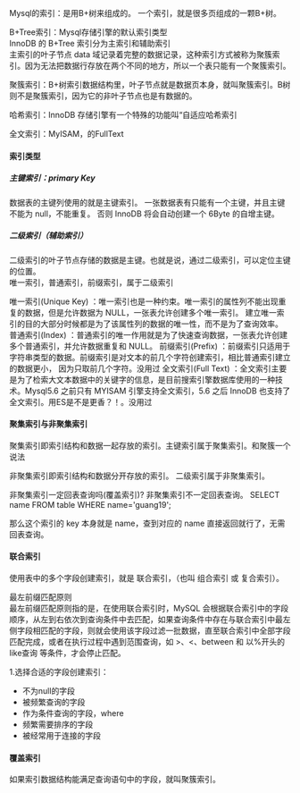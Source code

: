 Mysql的索引：是用B+树来组成的。
一个索引，就是很多页组成的一颗B+树。
 
B+Tree索引：Mysql存储引擎的默认索引类型  
InnoDB 的 B+Tree 索引分为主索引和辅助索引  
主索引的叶子节点 data 域记录着完整的数据记录，这种索引方式被称为聚簇索引。因为无法把数据行存放在两个不同的地方，所以一个表只能有一个聚簇索引。

聚簇索引：B+树索引数据结构里，叶子节点就是数据页本身，就叫聚簇索引。B树则不是聚簇索引，因为它的非叶子节点也是有数据的。

哈希索引：InnoDB 存储引擎有一个特殊的功能叫“自适应哈希索引  

全文索引：MyISAM，的FullText

#### 索引类型

##### 主键索引：primary Key  
数据表的主键列使用的就是主键索引。
一张数据表有只能有一个主键，并且主键不能为 null，不能重复。
否则 InnoDB 将会自动创建一个 6Byte 的自增主键。  

##### 二级索引（辅助索引）
二级索引的叶子节点存储的数据是主键。也就是说，通过二级索引，可以定位主键的位置。  
唯一索引，普通索引，前缀索引，属于二级索引  
  
唯一索引(Unique Key) ：唯一索引也是一种约束。唯一索引的属性列不能出现重复的数据，但是允许数据为 NULL，一张表允许创建多个唯一索引。 建立唯一索引的目的大部分时候都是为了该属性列的数据的唯一性，而不是为了查询效率。
普通索引(Index) ：普通索引的唯一作用就是为了快速查询数据，一张表允许创建多个普通索引，并允许数据重复和 NULL。
前缀索引(Prefix) ：前缀索引只适用于字符串类型的数据。前缀索引是对文本的前几个字符创建索引，相比普通索引建立的数据更小， 因为只取前几个字符。没用过
全文索引(Full Text) ：全文索引主要是为了检索大文本数据中的关键字的信息，是目前搜索引擎数据库使用的一种技术。Mysql5.6 之前只有 MYISAM 引擎支持全文索引，5.6 之后 InnoDB 也支持了全文索引。用ES是不是更香？！。没用过

#### 聚集索引与非聚集索引

聚集索引即索引结构和数据一起存放的索引。主键索引属于聚集索引。和聚簇一个说法

非聚集索引即索引结构和数据分开存放的索引。
二级索引属于非聚集索引。

非聚集索引一定回表查询吗(覆盖索引)?
非聚集索引不一定回表查询。
SELECT name FROM table WHERE name='guang19';

那么这个索引的 key 本身就是 name，查到对应的 name 直接返回就行了，无需回表查询。

#### 联合索引
使用表中的多个字段创建索引，就是 联合索引，（也叫 组合索引 或 复合索引）。

最左前缀匹配原则  
最左前缀匹配原则指的是，在使用联合索引时，MySQL 会根据联合索引中的字段顺序，从左到右依次到查询条件中去匹配，如果查询条件中存在与联合索引中最左侧字段相匹配的字段，则就会使用该字段过滤一批数据，直至联合索引中全部字段匹配完成，或者在执行过程中遇到范围查询，如 >、<、between 和 以%开头的like查询 等条件，才会停止匹配。

1.选择合适的字段创建索引：
* 不为null的字段
* 被频繁查询的字段
* 作为条件查询的字段，where
* 频繁需要排序的字段
* 被经常用于连接的字段  

#### 覆盖索引
如果索引数据结构能满足查询语句中的字段，就叫聚簇索引。